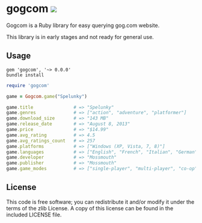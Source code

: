 gogcom [![](https://api.travis-ci.org/rb-/gogcom.svg?branch=develop)](https://travis-ci.org/rb-/gogcom)
============

Gogcom is a Ruby library for easy querying gog.com website.

This library is in early stages and not ready for general use.

## Usage

```
gem 'gogcom', '~> 0.0.0'
bundle install
```

```ruby
require 'gogcom'

game = Gogcom.game("Spelunky")

game.title               # => "Spelunky"
game.genres              # => ["action", "adventure", "platformer"]
game.download_size       # => "143 MB"
game.release_date        # => "August 8, 2013"
game.price               # => "$14.99"
game.avg_rating          # => 4.5
game.avg_ratings_count   # => 257
game.platforms           # => ["Windows (XP, Vista, 7, 8)"]
game.languages           # => ["English", "French", "Italian", "German", "Spanish"]
game.developer           # => "Mossmouth"
game.publisher           # => "Mossmouth"
game.game_modes          # => ["single-player", "multi-player", "co-op"]
```

## License

This code is free software; you can redistribute it and/or modify it under the terms of the zlib License. A copy of this license can be found in the included LICENSE file.

